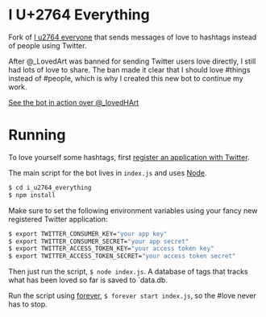 # I U+2764 Everything
Fork of [I u2764 everyone](https://github.com/mattbierner/i-u2764-everyone) that sends messages of love to hashtags instead of people using Twitter.

After @_LovedArt was banned for sending Twitter users love directly, I still had lots of love to share. The ban made it clear that I should love #things instead of #people, which is why I created this new bot to continue my work.

[See the bot in action over @_lovedHArt][_lovedhart]

# Running
To love yourself some hashtags, first [register an application with Twitter](http://dev.twitter.com).

The main script for the bot lives in `index.js` and uses [Node][node].

```bash
$ cd i_u2764_everything
$ npm install
```

Make sure to set the following environment variables using your fancy new registered Twitter application:

```bash
$ export TWITTER_CONSUMER_KEY="your app key"
$ export TWITTER_CONSUMER_SECRET="your app secret"
$ export TWITTER_ACCESS_TOKEN_KEY="your access token key"
$ export TWITTER_ACCESS_TOKEN_SECRET="your access token secret"
```

Then just run the script, `$ node index.js`. A database of tags that tracks what has been loved so far is saved to `data.db.

Run the script using [forever][forever], `$ forever start index.js`, so the #love never has to stop.


[forever]: https://github.com/foreverjs/forever
[node]: https://nodejs.org/
[_lovedart]: https://twitter.com/_lovedart
[_lovedhart]: https://twitter.com/_lovedhart
